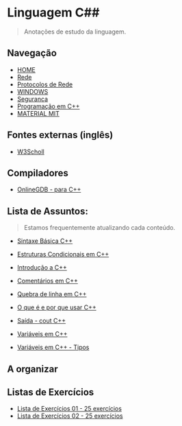 # Linguagem C##
> Anotações de estudo da linguagem.

## Navegação
- [HOME](https://github.com/andrenevares/materiais/blob/master/readme.md)
- [Rede](https://github.com/andrenevares/materiais/blob/master/redes.md)
- [Protocolos de Rede](https://github.com/andrenevares/materiais/blob/master/protocolos-de-rede.md)
- [WINDOWS](https://github.com/andrenevares/materiais/blob/master/resumos-windows.md)
- [Segurança](https://github.com/andrenevares/materiais/blob/master/seguranca.md)
- [Programação em C++](https://github.com/andrenevares/andrenevares/blob/master/linguagemC%2B%2B/readme.md)
- [MATERIAL MIT]()


## Fontes externas (inglês)
- [W3Scholl](https://www.w3schools.com/cpp/cpp_intro.asp)

## Compiladores
- [OnlineGDB - para C++](https://www.onlinegdb.com/online_c++_compiler)

## Lista de Assuntos: 
> Estamos frequentemente atualizando cada conteúdo.
- [Sintaxe Básica C++](https://github.com/andrenevares/andrenevares/blob/master/linguagemC%2B%2B/porAssunto/estruturaBasica.md)

- [Estruturas Condicionais em C++](https://github.com/andrenevares/andrenevares/blob/master/linguagemC++/porAssunto/estruturasCondicionaisC++.md)
- [Introdução a C++](https://github.com/andrenevares/andrenevares/blob/master/linguagemC%2B%2B/porAssunto/oqueEhC%2B%2B.md)
- [Comentários em C++](https://github.com/andrenevares/andrenevares/blob/master/linguagemC%2B%2B/porAssunto/comentariosEmC%2B%2B.md)
- [Quebra de linha em C++](https://github.com/andrenevares/andrenevares/blob/master/linguagemC++/porAssunto/quebrarLinhac++.md)
- [O que é e por que usar C++](https://github.com/andrenevares/andrenevares/blob/master/linguagemC++/porAssunto/oqueEhC++.md)
- [Saída - cout C++](https://github.com/andrenevares/andrenevares/blob/master/linguagemC%2B%2B/porAssunto/saidaEmC%2B%2B.md)
- [Variáveis em C++](https://github.com/andrenevares/andrenevares/blob/master/linguagemC%2B%2B/porAssunto/variaveisC%2B%2B.md)
- [Variáveis em C++ - Tipos](https://github.com/andrenevares/andrenevares/blob/master/linguagemC++/porAssunto/variaveisEmC++Tipos.md)
## A organizar





## Listas de Exercícios 

- [Lista de Exercícios 01 - 25 exercícios](https://github.com/andrenevares/publico/blob/master/linguagemC/listasDeExercicios/lista01.md)
- [Lista de Exercícios 02 - 25 exercícios](https://github.com/andrenevares/publico/blob/master/linguagemC/listasDeExercicios/lista02.md)
